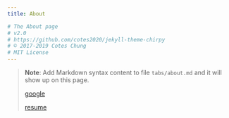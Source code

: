 ```yaml
---
title: About

# The About page
# v2.0
# https://github.com/cotes2020/jekyll-theme-chirpy
# © 2017-2019 Cotes Chung
# MIT License
---
```


> **Note**: Add Markdown syntax content to file `tabs/about.md` and it will show up on this page.
>
> [google](https://www.google.com/)
>
> [resume](https://rlarkdtks312.github.io/assets/resume/resume.odt)

